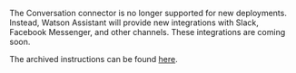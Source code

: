 The Conversation connector is no longer supported for new deployments. Instead, Watson Assistant will provide new integrations with Slack, Facebook Messenger, and other channels. These integrations are coming soon.

The archived instructions can be found [here](READMEarchive.md).
